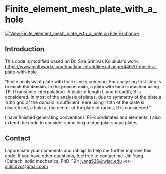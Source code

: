 # Finite_element_mesh_plate_with_a_hole
[![View Finite_element_mesh_plate_with_a_hole on File Exchange](https://www.mathworks.com/matlabcentral/images/matlab-file-exchange.svg)](https://www.mathworks.com/matlabcentral/fileexchange/93440-finite_element_mesh_plate_with_a_hole)


## Introduction
This code is modified based on Dr. Siva Srinivas Kolukula's work:
https://www.mathworks.com/matlabcentral/fileexchange/44670-mesh-a-plate-with-hole

"Finite analysis of plate with hole is very common. For analyzing first step is to mesh the domain. In the present code, a plate with hole is meshed using TFI (Transfinite interpolation). A plate of length L and breadth, B is considered. In most of the analysis of plates, due to symmetry of the plate a 1/4th grid of the domain is sufficient. Here using 1/4th of the plate is discretized, a hole at the center of the plate of radius, R is considered."

I have finished generating conventional FE-coordinates and elements.
I also extend the code to consider some long rectangular shape plates.


## Contact
I appreciate your comments and ratings to help me further improve this code. If you have other questions, feel free to contact me. Jin Yang (Caltech, solid mechanics, PhD '19): jyang526@wisc.edu -or- aldicdvc@gmail.com


